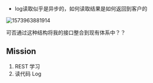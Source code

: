 * log读取似乎是异步的，如何读取结果是如何返回到客户的

![1573963881914](D:\sysu\git\Note\debug\1573963881914.png)

可否通过这种结构将我的接口整合到现有体系中？？



## Mission

1. REST 学习
2. 读代码 Log